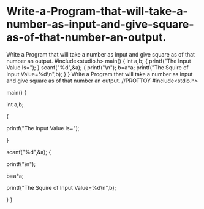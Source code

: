 # Write-a-Program-that-will-take-a-number-as-input-and-give-square-as-of-that-number-an-output.
Write a Program that will take a number as input and give square as of that number an output. #include&lt;studio.h>  main() {  int a,b;  {  printf("The Input Value Is=");  }  scanf("%d",&amp;a); {  printf("\n");  b=a*a;  printf("The Squire of Input Value=%d\n",b);  } }
Write a Program that will take a number as input and give square as of that number an output.
//PROTTOY
#include<stdio.h>

main() {

int a,b;

{

printf("The Input Value Is=");

}

scanf("%d",&a); {

printf("\n");

b=a*a;

printf("The Squire of Input Value=%d\n",b);

} }

